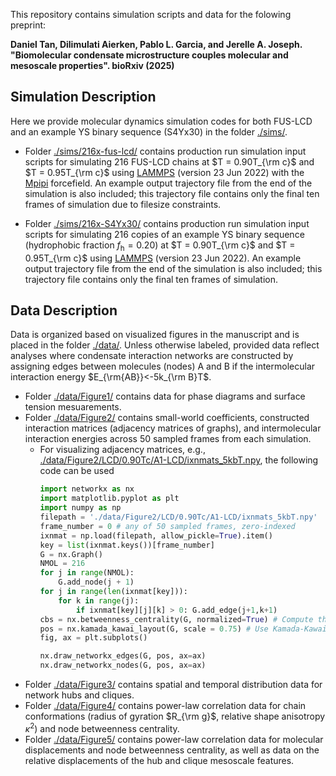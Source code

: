 This repository contains simulation scripts and data for the folowing preprint:

**Daniel Tan, Dilimulati Aierken, Pablo L. Garcia, and Jerelle A. Joseph. "Biomolecular condensate microstructure couples molecular and mesoscale properties". bioRxiv (2025)**

## Simulation Description

Here we provide molecular dynamics simulation codes for both FUS-LCD and an example YS binary sequence (S4Yx30) in the folder [./sims/](./sims).
* Folder [./sims/216x-fus-lcd/](./sims/216x-fus-lcd/) contains production run simulation input scripts for simulating 216 FUS-LCD chains at $T = 0.90T_{\rm c}$ and $T = 0.95T_{\rm c}$ using [LAMMPS](https://www.lammps.org/) (version 23 Jun 2022) with the [Mpipi](https://www.nature.com/articles/s43588-021-00155-3) forcefield. An example output trajectory file from the end of the simulation is also included; this trajectory file contains only the final ten frames of simulation due to filesize constraints. 
  
* Folder [./sims/216x-S4Yx30/](./sims/216x-S4Yx30/) contains production run simulation input scripts for simulating 216 copies of an example YS binary sequence (hydrophobic fraction $f_{\mathrm{h}} = 0.20$) at $T = 0.90T_{\rm c}$ and $T = 0.95T_{\rm c}$ using [LAMMPS](https://www.lammps.org/) (version 23 Jun 2022). An example output trajectory file from the end of the simulation is also included; this trajectory file contains only the final ten frames of simulation.

## Data Description

Data is organized based on visualized figures in the manuscript and is placed in the folder [./data/](./data/). Unless otherwise labeled, provided data reflect analyses where condensate interaction networks are constructed by assigning edges between molecules (nodes) A and B if the intermolecular interaction energy $E_{\rm{AB}}<-5k_{\rm B}T$. 
  * Folder [./data/Figure1/](./data/Figure1/) contains data for phase diagrams and surface tension mesuarements.
  * Folder [./data/Figure2/](./data/Figure2/) contains small-world coefficients, constructed interaction matrices (adjacency matrices of graphs), and intermolecular interaction energies across 50 sampled frames from each simulation.
    * For visualizing adjacency matrices, e.g., [./data/Figure2/LCD/0.90Tc/A1-LCD/ixnmats_5kbT.npy](./data/Figure2/LCD/0.90Tc/A1-LCD/ixnmats_5kbT.npy), the following code can be used
      ```py
      import networkx as nx
      import matplotlib.pyplot as plt
      import numpy as np
      filepath = './data/Figure2/LCD/0.90Tc/A1-LCD/ixnmats_5kbT.npy'
      frame_number = 0 # any of 50 sampled frames, zero-indexed
      ixnmat = np.load(filepath, allow_pickle=True).item()
      key = list(ixnmat.keys())[frame_number]
      G = nx.Graph()
      NMOL = 216
      for j in range(NMOL):
          G.add_node(j + 1)
      for j in range(len(ixnmat[key])):
          for k in range(j):
              if ixnmat[key][j][k] > 0: G.add_edge(j+1,k+1)
      cbs = nx.betweenness_centrality(G, normalized=True) # Compute the betweenness centrality for all nodes in graph
      pos = nx.kamada_kawai_layout(G, scale = 0.75) # Use Kamada-Kawai force-directed layout to organize graph
      fig, ax = plt.subplots()

      nx.draw_networkx_edges(G, pos, ax=ax)
      nx.draw_networkx_nodes(G, pos, ax=ax)
      ```
  * Folder [./data/Figure3/](./data/Figure3/) contains spatial and temporal distribution data for network hubs and cliques.
  * Folder [./data/Figure4/](./data/Figure4/) contains power-law correlation data for chain conformations (radius of gyration $R_{\rm g}$, relative shape anisotropy $\kappa^2$) and node betweenness centrality.
  * Folder [./data/Figure5/](./data/Figure5/) contains power-law correlation data for molecular displacements and node betweenness centrality, as well as data on the relative displacements of the hub and clique mesoscale features. 
    

